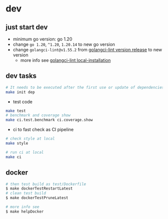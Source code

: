 # dev

## just start dev

- minimum go version: go 1.20
- change `go 1.20`, `^1.20`, `1.20.14` to new go version
- change `golangci-lint@v1.55.2` from [golangci-lint version release](https://github.com/golangci/golangci-lint/releases) to new version
    - more info see [golangci-lint local-installation](https://golangci-lint.run/usage/install/#local-installation)

## dev tasks

```bash
# It needs to be executed after the first use or update of dependencies.
make init dep
```

- test code

```bash
make test
# benchmark and coverage show
make ci.test.benchmark ci.coverage.show
```

- ci to fast check as CI pipeline

```bash
# check style at local
make style

# run ci at local
make ci
```

## docker

```bash
# then test build as test/Dockerfile
$ make dockerTestRestartLatest
# clean test build
$ make dockerTestPruneLatest

# more info see
$ make helpDocker
```
